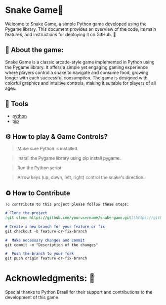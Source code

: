 <h1>Snake Game🐍</h1>
Welcome to Snake Game, a simple Python game developed using the Pygame library. This document provides an overview of the code, its main features, and instructions for deploying it on GitHub. 🤖

## 📜 About the game:
<p>Snake Game is a classic arcade-style game implemented in Python using the Pygame library. It offers a simple yet engaging gaming experience where players control a snake to navigate and consume food, growing longer with each successful consumption. The game is designed with colorful graphics and intuitive controls, making it suitable for players of all ages.</p>

## 🔨 Tools
- [python](https://www.python.org/)
- [pip](https://pypi.org/project/pip/)

##  ⚙️ How to play & Game Controls?
> Make sure Python is installed.

> Install the Pygame library using pip install pygame.

> Run the Python script.

> Arrow keys (up, down, left, right) control the snake's direction.

## ♻️ How to Contribute
`To contribute to this project please follow these steps:`

````markdown
# Clone the project
[git clone https://github.com/yourusername/snake-game.git](https://github.com/jotape2709/snake-game.git)
````

````markdown
# Create a new branch for your feature or fix
git checkout -b feature-or-fix-branch
````

````markdown
#  Make necessary changes and commit
git commit -m "Description of the changes"
````

````markdown
#  Push the branch to your fork
git push origin feature-or-fix-branch
````

<h1>Acknowledgments: 💖</h1>
<p>Special thanks to Python Brasil for their support and contributions to the development of this game.</p>
